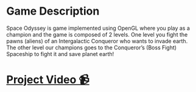 # Game Description
Space Odyssey is game implemented using OpenGL where you play as a champion and the game is composed of 2 levels. 
One level you fight the pawns (aliens) of an Intergalactic Conqueror who wants to invade earth. The
other level our champions goes to the Conqueror’s (Boss Fight) Spaceship to fight it and save planet earth!

# [Project Video 📹](https://pages.github.com/](https://drive.google.com/file/d/1mQ1od4R-AG91QuTCdV-mhnT20M4RBQw0/view?usp=sharing)https://drive.google.com/file/d/1mQ1od4R-AG91QuTCdV-mhnT20M4RBQw0/view?usp=sharing)
